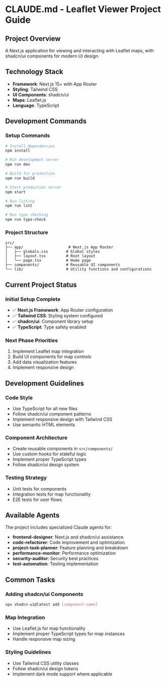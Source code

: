 # CLAUDE.md - Leaflet Viewer Project Guide

## Project Overview
A Next.js application for viewing and interacting with Leaflet maps, with shadcn/ui components for modern UI design.

## Technology Stack
- **Framework**: Next.js 15+ with App Router
- **Styling**: Tailwind CSS
- **UI Components**: shadcn/ui
- **Maps**: Leaflet.js
- **Language**: TypeScript

## Development Commands

### Setup Commands
```bash
# Install dependencies
npm install

# Run development server
npm run dev

# Build for production
npm run build

# Start production server
npm start

# Run linting
npm run lint

# Run type checking
npm run type-check
```

### Project Structure
```
src/
├── app/                    # Next.js App Router
│   ├── globals.css        # Global styles
│   ├── layout.tsx         # Root layout
│   └── page.tsx           # Home page
├── components/            # Reusable UI components
└── lib/                   # Utility functions and configurations
```

## Current Project Status

### Initial Setup Complete
- ✅ **Next.js Framework**: App Router configuration
- ✅ **Tailwind CSS**: Styling system configured
- ✅ **shadcn/ui**: Component library setup
- ✅ **TypeScript**: Type safety enabled

### Next Phase Priorities
1. Implement Leaflet map integration
2. Build UI components for map controls
3. Add data visualization features
4. Implement responsive design

## Development Guidelines

### Code Style
- Use TypeScript for all new files
- Follow shadcn/ui component patterns
- Implement responsive design with Tailwind CSS
- Use semantic HTML elements

### Component Architecture
- Create reusable components in `src/components/`
- Use custom hooks for stateful logic
- Implement proper TypeScript types
- Follow shadcn/ui design system

### Testing Strategy
- Unit tests for components
- Integration tests for map functionality
- E2E tests for user flows

## Available Agents

The project includes specialized Claude agents for:
- **frontend-designer**: Next.js and shadcn/ui assistance
- **code-refactorer**: Code improvement and optimization
- **project-task-planner**: Feature planning and breakdown
- **performance-monitor**: Performance optimization
- **security-auditor**: Security best practices
- **test-automation**: Testing implementation

## Common Tasks

### Adding shadcn/ui Components
```bash
npx shadcn-ui@latest add [component-name]
```

### Map Integration
- Use Leaflet.js for map functionality
- Implement proper TypeScript types for map instances
- Handle responsive map sizing

### Styling Guidelines
- Use Tailwind CSS utility classes
- Follow shadcn/ui design tokens
- Implement dark mode support where applicable